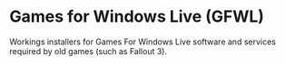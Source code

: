 # Games for Windows Live (GFWL)
Workings installers for Games For Windows Live software and services required by old games (such as Fallout 3).
